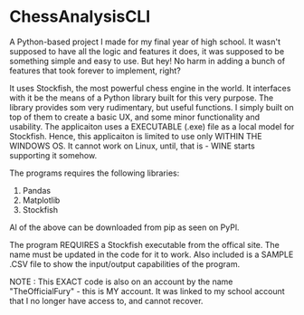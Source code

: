 # ChessAnalysisCLI

A Python-based project I made for my final year of high school. It wasn't supposed to have all the logic and features it does, it was supposed to be something simple and easy to use. But hey! No harm in adding a bunch of features that took forever to implement, right?

It uses Stockfish, the most powerful chess engine in the world. It interfaces with it be the means of a Python library built for this very purpose. The library provides som very rudimentary, but useful functions. I simply built on top of them to create a basic UX, and some minor functionality and usability. The applicaiton uses a EXECUTABLE (.exe) file as a local model for Stockfish. Hence, this applicaiton is limited to use only WITHIN THE WINDOWS OS. It cannot work on Linux, until, that is - WINE starts supporting it somehow.

The programs requires the following libraries:
1. Pandas
2. Matplotlib
3. Stockfish

Al of the above can be downloaded from pip as seen on PyPl.

The program REQUIRES a Stockfish executable from the offical site. The name must be updated in the code for it to work. Also included is a SAMPLE .CSV file to show the input/output capabilities of the program.

NOTE : This EXACT code is also on an account by the name "TheOfficialFury" - this is MY account. It was linked to my school account that I no longer have access to, and cannot recover.
